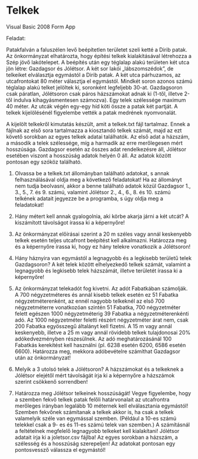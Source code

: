 Telkek
======

Visual Basic 2008 Form App

Feladat:

Patakfalván a faluszélen levő beépítetlen területet szeli ketté a Dirib patak. Az önkormányzat elhatározta, hogy építési telkek kialakításával létrehozza a Szép jövő lakótelepet. A beépítés
után egy téglalap alakú területen két utca jön létre: Gazdagsor és Jólétsor. A két sor lakói „lábszomszédok”, de telkeiket elválasztja egymástól a Dirib patak. A két utca párhuzamos, az
utcafrontokat 80 méter választja el egymástól. Mindkét soron azonos számú téglalap alakú telket jelöltek ki, soronként legfeljebb 30-at. Gazdagsoron csak páratlan, Jólétsoron csak páros
házszámokat adnak ki (1-től, illetve 2-től indulva kihagyásmentesen számozva). Egy telek szélessége maximum 40 méter. Az utcák végén egy-egy híd köti össze a patak két partját. A
telkek kijelölésénél figyelembe vették a patak medrének nyomvonalát.

A kijelölt telkekről kimutatás készült, amit a telkek.txt fájl tartalmaz. Ennek a fájlnak az első sora tartalmazza a kiosztandó telkek számát, majd az ezt követő sorokban az egyes
telkek adatai találhatók. Az első adat a házszám, a második a telek szélessége, míg a harmadik az erre merőlegesen mért hosszúsága. Gazdagsor esetén az összes adat rendelkezésre áll, Jólétsor
esetében viszont a hosszúság adatok helyén 0 áll. Az adatok között pontosan egy szóköz található.

1. Olvassa be a telkek.txt állományban található adatokat, s annak felhasználásával oldja meg a következő feladatokat! Ha az állományt nem tudja beolvasni, akkor a benne található
adatok közül Gazdagsor 1., 3., 5., 7. és 9. számú, valamint Jólétsor 2., 4., 6., 8. és 10. számú telkének adatait jegyezze be a programba, s úgy oldja meg a feladatokat!

2. Hány métert kell annak gyalogolnia, aki körbe akarja járni a két utcát? A kiszámított távolságot írassa ki a képernyőre!

3. Az önkormányzat előírásai szerint a 20 m széles vagy annál keskenyebb telkek esetén teljes utcafront beépítést kell alkalmazni. Határozza meg és a képernyőre írassa ki, hogy
ez hány telekre vonatkozik a Jólétsoron!

4. Hány háznyira van egymástól a legnagyobb és a legkisebb területű telek Gazdagsoron? A két telek között elhelyezkedő telkek számát, valamint a legnagyobb és legkisebb telek
házszámát, illetve területét írassa ki a képernyőre!

5. Az önkormányzat telekadót fog kivetni. Az adót Fabatkában számolják. A 700 négyzetméteres és annál kisebb telkek esetén ez 51 Fabatka négyzetméterenként, az ennél nagyobb
telkeknél az első 700 négyzetméterre vonatkozóan szintén 51 Fabatka, 700 négyzetméter felett egészen 1000 négyzetméterig 39 Fabatka a négyzetméterenkénti adó. Az
1000 négyzetméter feletti részért négyzetméter árat nem, csak 200 Fabatka egyösszegű általányt kell fizetni. A 15 m vagy annál keskenyebb, illetve a 25 m vagy annál rövidebb
telkek tulajdonosai 20% adókedvezményben részesülnek. Az adó meghatározásánál 100 Fabatkás kerekítést kell használni (pl. 6238 esetén 6200, 6586 esetén 6600). Határozza
meg, mekkora adóbevételre számíthat Gazdagsor után az önkormányzat!

6. Melyik a 3 utolsó telek a Jólétsoron? A házszámokat és a telkeknek a Jólétsor elejétől mért távolságát írja ki a képernyőre a házszámok szerint csökkenő sorrendben!

7. Határozza meg Jólétsor telkeinek hosszúságát! Vegye figyelembe, hogy a szemben fekvő telkek patak felőli határvonalait az utcafrontra merőleges irányban legalább 10 méternek
kell elválasztania egymástól! Szemben fekvőnek számítanak a telkek akkor is, ha csak a telkek valamelyik széle van egymással szemben. (Például a 10-es számú telekkel csak a 9-
es és 11-es számú telek van szemben.) A számításnál a feltételnek megfelelő legnagyobb telkeket kell kialakítani! Jólétsor adatait írja ki a joletsor.csv fájlba! Az egyes sorokban
a házszám, a szélesség és a hosszúság szerepeljen! Az adatokat pontosan egy pontosvessző válassza el egymástól!
